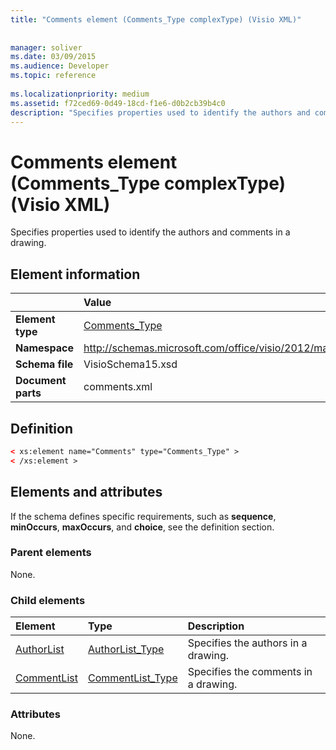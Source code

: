```yaml
---
title: "Comments element (Comments_Type complexType) (Visio XML)"
 
 
manager: soliver
ms.date: 03/09/2015
ms.audience: Developer
ms.topic: reference
 
ms.localizationpriority: medium
ms.assetid: f72ced69-0d49-18cd-f1e6-d0b2cb39b4c0
description: "Specifies properties used to identify the authors and comments in a drawing."
---
```


# Comments element (Comments_Type complexType) (Visio XML)

Specifies properties used to identify the authors and comments in a drawing.
  
## Element information

||Value |
|:-----|:-----|
|**Element type** <br/> |[Comments_Type](comments_type-complextypevisio-xml.md) <br/> |
|**Namespace** <br/> |http://schemas.microsoft.com/office/visio/2012/main  <br/> |
|**Schema file** <br/> |VisioSchema15.xsd  <br/> |
|**Document parts** <br/> |comments.xml  <br/> |
   
## Definition

```XML
< xs:element name="Comments" type="Comments_Type" >
< /xs:element >
```

## Elements and attributes

If the schema defines specific requirements, such as **sequence**, **minOccurs**, **maxOccurs**, and **choice**, see the definition section. 
  
### Parent elements

None.
  
### Child elements

|**Element**|**Type**|**Description**|
|:-----|:-----|:-----|
|[AuthorList](authorlist-element-comments_type-complextypevisio-xml.md) <br/> |[AuthorList_Type](authorlist_type-complextypevisio-xml.md) <br/> |Specifies the authors in a drawing. |
|[CommentList](commentlist-element-comments_type-complextypevisio-xml.md) <br/> |[CommentList_Type](commentlist_type-complextypevisio-xml.md) <br/> |Specifies the comments in a drawing. |
   
### Attributes

None.
  


